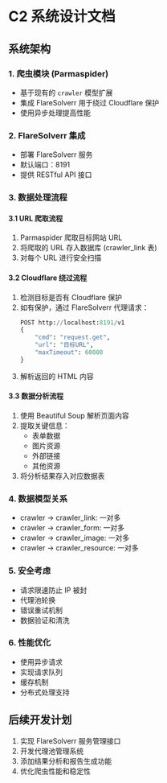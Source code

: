 # C2 系统设计文档

## 系统架构

### 1. 爬虫模块 (Parmaspider)
- 基于现有的 `crawler` 模型扩展
- 集成 FlareSolverr 用于绕过 Cloudflare 保护
- 使用异步处理提高性能

### 2. FlareSolverr 集成
- 部署 FlareSolverr 服务
- 默认端口：8191
- 提供 RESTful API 接口

### 3. 数据处理流程

#### 3.1 URL 爬取流程
1. Parmaspider 爬取目标网站 URL
2. 将爬取的 URL 存入数据库 (crawler_link 表)
3. 对每个 URL 进行安全扫描

#### 3.2 Cloudflare 绕过流程
1. 检测目标是否有 Cloudflare 保护
2. 如有保护，通过 FlareSolverr 代理请求：
   ```python
   POST http://localhost:8191/v1
   {
       "cmd": "request.get",
       "url": "目标URL",
       "maxTimeout": 60000
   }
   ```
3. 解析返回的 HTML 内容

#### 3.3 数据分析流程
1. 使用 Beautiful Soup 解析页面内容
2. 提取关键信息：
   - 表单数据
   - 图片资源
   - 外部链接
   - 其他资源
3. 将分析结果存入对应数据表

### 4. 数据模型关系
- crawler -> crawler_link: 一对多
- crawler -> crawler_form: 一对多
- crawler -> crawler_image: 一对多
- crawler -> crawler_resource: 一对多

### 5. 安全考虑
- 请求限速防止 IP 被封
- 代理池轮换
- 错误重试机制
- 数据验证和清洗

### 6. 性能优化
- 使用异步请求
- 实现请求队列
- 缓存机制
- 分布式处理支持

## 后续开发计划
1. 实现 FlareSolverr 服务管理接口
2. 开发代理池管理系统
3. 添加结果分析和报告生成功能
4. 优化爬虫性能和稳定性 